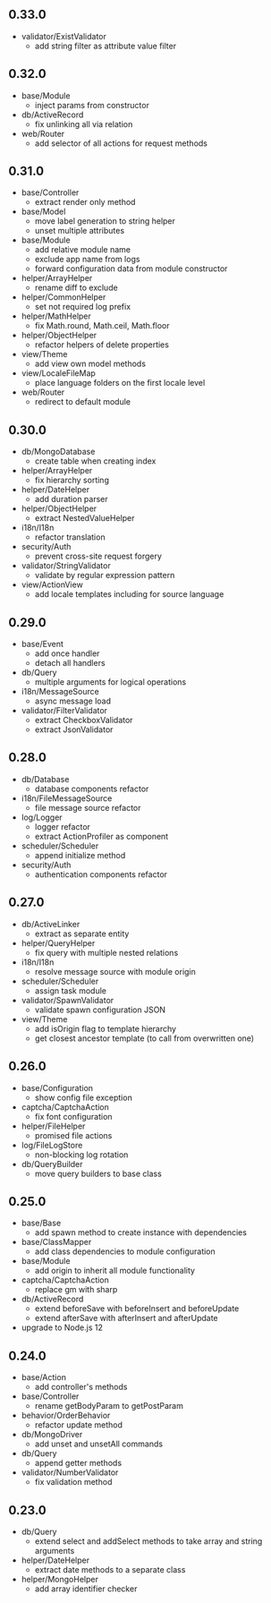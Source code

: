 ## 0.33.0

* validator/ExistValidator
    - add string filter as attribute value filter   
    
## 0.32.0

* base/Module
    - inject params from constructor
* db/ActiveRecord
    - fix unlinking all via relation
* web/Router
    - add selector of all actions for request methods
    
## 0.31.0

* base/Controller
    - extract render only method
* base/Model
    - move label generation to string helper
    - unset multiple attributes
* base/Module
    - add relative module name
    - exclude app name from logs
    - forward configuration data from module constructor
* helper/ArrayHelper
    - rename diff to exclude
* helper/CommonHelper
    - set not required log prefix
* helper/MathHelper
    - fix Math.round, Math.ceil, Math.floor
* helper/ObjectHelper
    - refactor helpers of delete properties
* view/Theme
    - add view own model methods
* view/LocaleFileMap
    - place language folders on the first locale level
* web/Router
    - redirect to default module

## 0.30.0

* db/MongoDatabase
    - create table when creating index
* helper/ArrayHelper
    - fix hierarchy sorting
* helper/DateHelper
    - add duration parser
* helper/ObjectHelper
    - extract NestedValueHelper
* i18n/I18n
    - refactor translation
* security/Auth
    - prevent cross-site request forgery
* validator/StringValidator
    - validate by regular expression pattern
* view/ActionView
    - add locale templates including for source language

## 0.29.0

* base/Event
    - add once handler
    - detach all handlers
* db/Query
    - multiple arguments for logical operations
* i18n/MessageSource
    - async message load
* validator/FilterValidator
    - extract CheckboxValidator
    - extract JsonValidator

## 0.28.0

* db/Database
    - database components refactor
* i18n/FileMessageSource
    - file message source refactor
* log/Logger
    - logger refactor
    - extract ActionProfiler as component
* scheduler/Scheduler
    - append initialize method
* security/Auth
    - authentication components refactor

## 0.27.0

* db/ActiveLinker
    - extract as separate entity
* helper/QueryHelper
    - fix query with multiple nested relations
* i18n/I18n
    - resolve message source with module origin
* scheduler/Scheduler
    - assign task module
* validator/SpawnValidator
    - validate spawn configuration JSON
* view/Theme
    - add isOrigin flag to template hierarchy
    - get closest ancestor template (to call from overwritten one)

## 0.26.0

* base/Configuration
    - show config file exception
* captcha/CaptchaAction
    - fix font configuration
* helper/FileHelper
    - promised file actions
* log/FileLogStore
    - non-blocking log rotation
* db/QueryBuilder
    - move query builders to base class

## 0.25.0

* base/Base
    - add spawn method to create instance with dependencies
* base/ClassMapper
    - add class dependencies to module configuration
* base/Module
    - add origin to inherit all module functionality
* captcha/CaptchaAction
    - replace gm with sharp
* db/ActiveRecord
    - extend beforeSave with beforeInsert and beforeUpdate
    - extend afterSave with afterInsert and afterUpdate
* upgrade to Node.js 12

## 0.24.0

* base/Action
    - add controller's methods
* base/Controller
    - rename getBodyParam to getPostParam
* behavior/OrderBehavior
    - refactor update method
* db/MongoDriver
    - add unset and unsetAll commands
* db/Query
    - append getter methods
* validator/NumberValidator
    - fix validation method

## 0.23.0

* db/Query
    - extend select and addSelect methods to take array and string arguments
* helper/DateHelper
    - extract date methods to a separate class
* helper/MongoHelper
    - add array identifier checker